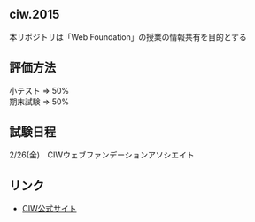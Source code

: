 ## ciw.2015

本リポジトリは「Web Foundation」の授業の情報共有を目的とする

## 評価方法

小テスト => 50%  
期末試験 => 50%

## 試験日程

2/26(金)　CIWウェブファンデーションアソシエイト

## リンク

- <a href="http://www.ciw-japan.com/index.php" target='_blank'>CIW公式サイト</a>